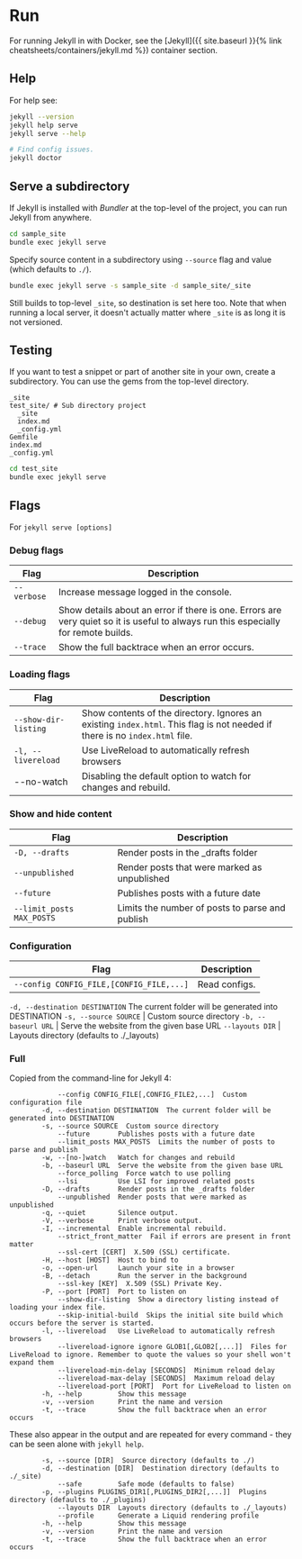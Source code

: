 # Run

For running Jekyll in with Docker, see the [Jekyll]({{ site.baseurl }}{% link cheatsheets/containers/jekyll.md %}) container section.

## Help

For help see:

```sh
jekyll --version
jekyll help serve
jekyll serve --help

# Find config issues.
jekyll doctor
```


## Serve a subdirectory

If Jekyll is installed with *Bundler* at the top-level of the project, you can run Jekyll from anywhere.

```sh
cd sample_site
bundle exec jekyll serve
```

Specify source content in a subdirectory using `--source` flag  and value (which defaults to `./`).

```sh
bundle exec jekyll serve -s sample_site -d sample_site/_site
```

Still builds to top-level `_site`, so destination is set here too. Note that when running a local server, it doesn't actually matter where `_site` is as long it is not versioned.


## Testing

If you want to test a snippet or part of another site in your own, create a subdirectory. You can use the gems from the top-level directory.
```
_site
test_site/ # Sub directory project
  _site
  index.md
  _config.yml
Gemfile
index.md
_config.yml
```

```sh
cd test_site
bundle exec jekyll serve
```

## Flags

For `jekyll serve [options]`


### Debug flags

| Flag        | Description                                                                                                                         |
| ----------- | ----------------------------------------------------------------------------------------------------------------------------------- |
| `--verbose` | Increase message logged in the console.                                                                                             |
| `--debug`   | Show details about an error if there is one. Errors are very quiet so it is useful to always run this especially for remote builds. |
| `--trace`   | Show the full backtrace when an error occurs.                                                                                       |

### Loading flags

| Flag                 | Description                                                                                                                 |
| -------------------- | --------------------------------------------------------------------------------------------------------------------------- |
| `--show-dir-listing` | Show contents of the directory. Ignores an existing `index.html`. This flag is not needed if there is no `index.html` file. |
| `-l, --livereload`   | Use LiveReload to automatically refresh browsers                                                                            |
| --no-watch           | Disabling the default option to watch for changes and rebuild.                                                              |

### Show and hide content

| Flag                      | Description                                     |
| ------------------------- | ----------------------------------------------- |
| `-D, --drafts`            | Render posts in the _drafts folder              |
| `--unpublished `          | Render posts that were marked as unpublished    |
| `--future`                | Publishes posts with a future date              |
| `--limit_posts MAX_POSTS` | Limits the number of posts to parse and publish |

### Configuration

| Flag                                     | Description   |
| ---------------------------------------- | ------------- |
| `--config CONFIG_FILE,[CONFIG_FILE,...]` | Read configs. |
`-d, --destination DESTINATION`  The current folder will be generated into DESTINATION
`-s, --source SOURCE` |  Custom source directory
`-b, --baseurl URL` |  Serve the website from the given base URL
`--layouts DIR` |  Layouts directory (defaults to ./_layouts)

### Full

Copied from the command-line for Jekyll 4:

```
            --config CONFIG_FILE[,CONFIG_FILE2,...]  Custom configuration file
        -d, --destination DESTINATION  The current folder will be generated into DESTINATION
        -s, --source SOURCE  Custom source directory
            --future       Publishes posts with a future date
            --limit_posts MAX_POSTS  Limits the number of posts to parse and publish
        -w, --[no-]watch   Watch for changes and rebuild
        -b, --baseurl URL  Serve the website from the given base URL
            --force_polling  Force watch to use polling
            --lsi          Use LSI for improved related posts
        -D, --drafts       Render posts in the _drafts folder
            --unpublished  Render posts that were marked as unpublished
        -q, --quiet        Silence output.
        -V, --verbose      Print verbose output.
        -I, --incremental  Enable incremental rebuild.
            --strict_front_matter  Fail if errors are present in front matter
            --ssl-cert [CERT]  X.509 (SSL) certificate.
        -H, --host [HOST]  Host to bind to
        -o, --open-url     Launch your site in a browser
        -B, --detach       Run the server in the background
            --ssl-key [KEY]  X.509 (SSL) Private Key.
        -P, --port [PORT]  Port to listen on
            --show-dir-listing  Show a directory listing instead of loading your index file.
            --skip-initial-build  Skips the initial site build which occurs before the server is started.
        -l, --livereload   Use LiveReload to automatically refresh browsers
            --livereload-ignore ignore GLOB1[,GLOB2[,...]]  Files for LiveReload to ignore. Remember to quote the values so your shell won't expand them
            --livereload-min-delay [SECONDS]  Minimum reload delay
            --livereload-max-delay [SECONDS]  Maximum reload delay
            --livereload-port [PORT]  Port for LiveReload to listen on
        -h, --help         Show this message
        -v, --version      Print the name and version
        -t, --trace        Show the full backtrace when an error occurs
```

These also appear in the output and are repeated for every command - they can be seen alone with `jekyll help`.

```
        -s, --source [DIR]  Source directory (defaults to ./)
        -d, --destination [DIR]  Destination directory (defaults to ./_site)
            --safe         Safe mode (defaults to false)
        -p, --plugins PLUGINS_DIR1[,PLUGINS_DIR2[,...]]  Plugins directory (defaults to ./_plugins)
            --layouts DIR  Layouts directory (defaults to ./_layouts)
            --profile      Generate a Liquid rendering profile
        -h, --help         Show this message
        -v, --version      Print the name and version
        -t, --trace        Show the full backtrace when an error occurs
```
